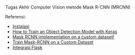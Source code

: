 Tugas Akhir Computer Vision metode Mask R-CNN (MRCNN)


Referensi: 
- [Instalasi](https://fmorenovr.medium.com/install-conda-and-set-up-a-tensorflow-1-15-cuda-10-0-environment-on-ubuntu-windows-2a18097e6a98)
- [How to Train an Object Detection Model with Keras](https://machinelearningmastery.com/how-to-train-an-object-detection-model-with-keras/)
- [Mask RCNN implementation on a custom dataset!](https://towardsdatascience.com/mask-rcnn-implementation-on-a-custom-dataset-fd9a878123d4)
- [Train Mask-RCNN on a Custom Dataset](https://haochen23.github.io/2020/06/fine-tune-mask-rcnn.html#.ZFtOKXZBy3B)
- [Integrasi Flask](https://medium.com/analytics-vidhya/implement-your-own-mask-rcnn-model-65c994a0175d)
